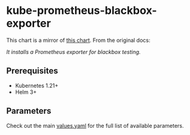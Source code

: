 # kube-prometheus-blackbox-exporter

This chart is a mirror of [this chart](https://github.com/prometheus-community/helm-charts/blob/main/charts/prometheus-blackbox-exporter/README.md).
From the original docs:

_It installs a Prometheus exporter for blackbox testing._

## Prerequisites

- Kubernetes 1.21+
- Helm 3+

## Parameters

Check out the main [values.yaml](./values.yaml) for the full list of available parameters.
